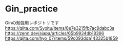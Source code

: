 # Gin_practice

Ginの勉強用レポジトリです
https://qiita.com/Syoitu/items/8e7e3215fb7ac9dabc3a
https://zenn.dev/ajapa/articles/65b9934db18396
https://qiita.com/hyo_07/items/59c093dda143325b1859
